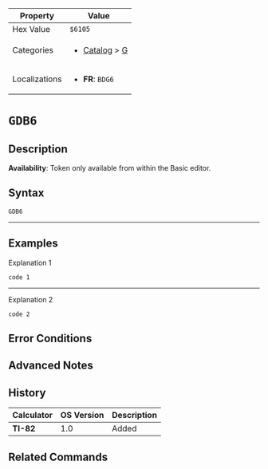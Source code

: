 | Property      | Value |
|---------------|-------|
| Hex Value     | `$6105`|
| Categories    | <ul><li>[Catalog](../categories/Catalog.md) > [G](../categories/Catalog.md#G)</li></ul> |
| Localizations | <ul><li><b>FR</b>: `BDG6`</li></ul> |

# `GDB6`

## Description



<b>Availability</b>: Token only available from within the Basic editor.

## Syntax
`GDB6`

<hr>

## Examples

Explanation 1
```ti-basic
code 1
```
---
Explanation 2
```ti-basic
code 2
```

## Error Conditions


## Advanced Notes


## History
| Calculator | OS Version | Description |
|------------|------------|-------------|
| <b>TI-82</b> | 1.0 | Added

## Related Commands

    